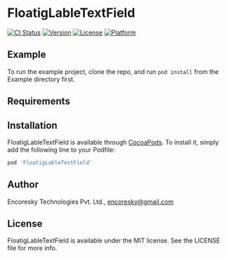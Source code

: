 # FloatigLableTextField

[![CI Status](https://img.shields.io/travis/encoresky/FloatigLableTextField.svg?style=flat)](https://travis-ci.org/encoresky/FloatigLableTextField)
[![Version](https://img.shields.io/cocoapods/v/FloatigLableTextField.svg?style=flat)](https://cocoapods.org/pods/FloatigLableTextField)
[![License](https://img.shields.io/cocoapods/l/FloatigLableTextField.svg?style=flat)](https://cocoapods.org/pods/FloatigLableTextField)
[![Platform](https://img.shields.io/cocoapods/p/FloatigLableTextField.svg?style=flat)](https://cocoapods.org/pods/FloatigLableTextField)

## Example

To run the example project, clone the repo, and run `pod install` from the Example directory first.

## Requirements

## Installation

FloatigLableTextField is available through [CocoaPods](https://cocoapods.org). To install
it, simply add the following line to your Podfile:

```ruby
pod 'FloatigLableTextField'
```

## Author

Encoresky Technologies Pvt. Ltd., encoresky@gmail.com

## License

FloatigLableTextField is available under the MIT license. See the LICENSE file for more info.
